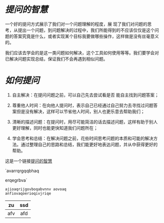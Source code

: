 # *提问的智慧*  

一个好的提问方式展示了我们对一个问题理解的程度，展 现了我们对问题的思考，从提出一个问题，到问题解决的过程中，我们所能得到的不应该仅仅是这个问题的答案究竟是什么，或者实现某个目标我要做哪些操作，这样做是没有丝毫意义的。

我们应该去学会的是这一类问题如何解决，这个工具如何使用等等。我们要学会对已解决问题实现总结，保证我们不会再遇到相似问题。

# *如何提问*

1. 自主解决：在提问问题之前，可以自己先去尝试看是否 能自主找到问题答案；

2. 尊重他人时间：在向他人提问时，表示自己已经通过自己努力去寻找过问题答案但是没有解决，这样可以节省他人时间，别人也更乐意去帮助我们；

 3. 清晰的描述问题：在提问时，用尽可能简洁的话去描述问题，这样有助于别人更好理解，同时也能更快知道我们问题所在；

4. 学会思考和总结：在解决问题之前，花些时间思考问题的本质和可能的解决方法。通过整理自己的思路和总结，我们能更好地表达问题，并从中获得更好的帮助。


这是一个链接[提问的智慧](https://www.runoob.com/markdown/md-block.html)


`avarrqrgqqbhaq

erqegrbva`

```
ajioaqrijgovboqabvnnv aovoaq
anfiovaqoerioqivjriqe
```

|zu |ssd|
|:-:|:-:|
|afv|afd|
